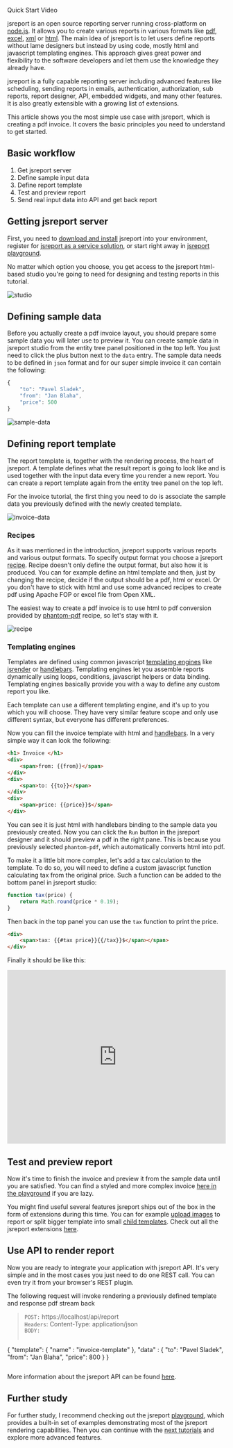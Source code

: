 <a class="button large bg-emerald bg-hover-gray fg-white" id="createFlatWindow">Quick Start Video<i class="icon-arrow-right-3 on-right fg-white"></i></a>

jsreport is an open source reporting server running cross-platform on [node.js](http://nodejs.org/). It allows you to create various reports in various formats like [pdf](/learn/phantom-pdf), [excel](/learn/html-to-xlsx), [xml](/learn/text) or [html](/learn/html). The main idea of jsreport is to let users define reports without lame designers but instead by using code, mostly html and javascript templating engines. This approach gives great power and flexibility to the software developers and let them use the knowledge they already have. 

jsreport is a fully capable reporting server including advanced features like scheduling, sending reports in emails, authentication, authorization, sub reports, report designer, API, embedded widgets, and many other features. It is also greatly extensible with a growing list of extensions.

This article shows you the most simple use case with jsreport, which is creating a pdf invoice. It covers the basic principles you need to understand to get started.

## Basic workflow

1. Get jsreport server
2. Define sample input data
3. Define report template
4. Test and preview report
5. Send real input data into API and get back report

## Getting jsreport server
First, you need to [download and install](/on-prem) jsreport into your environment, register for [jsreport as a service solution](/online), or start right away in [jsreport playground](https://playground.jsreport.net).

No matter which option you choose, you get access to the jsreport html-based studio you're going to need for designing and testing reports in this tutorial.

![studio](https://jsreport.net/screenshots/studio.png?v=2)

## Defining sample data

Before you actually create a pdf invoice layout, you should prepare some sample data you will later use to preview it. You can create sample data in jsreport studio from the entity tree panel positioned in the top left. You just need to click the plus button next to the `data` entry.  The sample data needs to be defined in `json` format and for our super simple invoice it can contain the following:
```js
{
	"to": "Pavel Sladek",
	"from": "Jan Blaha",
    "price": 500
}
```

![sample-data](https://jsreport.net/screenshots/sample-data.png)

## Defining report template

The report template is, together with the rendering process, the heart of jsreport. A template defines what the result report is going to look like and is used together with the input data every time you render a new report. You can create a report template again from the entity tree panel on the top left.

For the invoice tutorial, the first thing you need to do is associate the sample data you previously defined with the newly created template.

![invoice-data](https://jsreport.net/screenshots/invoice-data.png?v=3)

### Recipes

As it was mentioned in the introduction, jsreport supports various reports and various output formats. To specify output format you choose a jsreport [recipe](/learn/recipes). Recipe doesn't only define the output format, but also how it is produced. You can for example define an html template and then, just by changing the recipe, decide if the output should be a pdf, html or excel. Or you don't have to stick with html and use some advanced recipes to create pdf using Apache FOP or excel file from Open XML.

The easiest way to create a pdf invoice is to use html to pdf conversion provided by [phantom-pdf](/learn/phantom-pdf) recipe, so let's stay with it.

![recipe](https://jsreport.net/screenshots/recipe.png)

### Templating engines

Templates are defined using common javascript [templating engines](/learn/templating-engines) like [jsrender](/learn/jsrender) or [handlebars](/learn/handlebars). Templating engines let you assemble reports dynamically using loops, conditions, javascript helpers or data binding. Templating engines basically provide you with a way to define any custom report you like.

Each template can use a different templating engine, and it's up to you which you will choose. They have very similar feature scope and only use different syntax, but everyone has different preferences.

Now you can fill the invoice template with html and [handlebars](/learn/handlebars). In a very simple way it can look the following:

```html
<h1> Invoice </h1>
<div>
    <span>from: {{from}}</span>
</div>
<div>
    <span>to: {{to}}</span>
</div>
<div>
    <span>price: {{price}}$</span>
</div>
```

You can see it is just html with handlebars binding to the sample data you previously created. Now you can click the `Run` button in the jsreport designer and it should preview a pdf in the right pane. This is because you previously selected `phantom-pdf`, which automatically converts html into pdf.

To make it a little bit more complex, let's add a tax calculation to the template. To do so, you will need to define a custom javascript function calculating tax from the original price. Such a function can be added to the bottom panel in jsreport studio:

```js
function tax(price) {
    return Math.round(price * 0.19);
}
```

Then back in the top panel you can use the `tax` function to print the price.
```html
<div>
    <span>tax: {{#tax price}}{{/tax}}$</span></span>
</div>
```

Finally it should be like this:
<iframe src='https://playground.jsreport.net/studio/workspace/HJVhE0QP/3?embed=1' width="100%" height="400" frameborder="0"></iframe>

## Test and preview report
Now it's time to finish the invoice and preview it from the sample data until you are satisfied. You can find a styled and more complex invoice [here in the playground](https://playground.jsreport.net/#/playground/l1DbOPsN5) if you are lazy.

You might find useful several features jsreport ships out of the box in the form of extensions during this time. You can for example [upload images](/learn/images) to report or split bigger template into small [child templates](/learn/child-templates). Check out all the jsreport extensions [here](/learn/extensions).

## Use API to render report

Now you are ready to integrate your application with jsreport API. It's very simple and in the most cases you just need to do one REST call. You can even try it from your browser's REST plugin. 

The following request will invoke rendering a previously defined template and response pdf stream back
> `POST:` https://localhost/api/report<br/>
> `Headers`: Content-Type: application/json<br/>
> `BODY:`
>```js 
   { 
      "template": { "name" : "invoice-template" },
      "data" : { "to": "Pavel Sladek", 	"from": "Jan Blaha",  "price": 800 }
   } 
>```


More information about the jsreport API can be found [here](/learn/api).

## Further study

For further study, I recommend checking out the jsreport [playground](/playground), which provides a built-in set of examples demonstrating most of the jsreport rendering capabilities. Then you can continue with the [next tutorials](/learn) and explore more advanced features.
